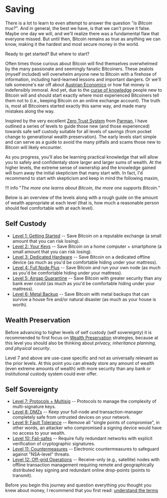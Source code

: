 # Saving

<!--
Lord Jesus Christ
Son of God
Have mercy on me, a sinner

-->


There is a lot to learn to even attempt
 to answer the question *"is Bitcoin true?"*.
And in general, the best we have, is that
 we can't prove it false.
Maybe one day we will, and we'll realize 
 there was a fundamental flaw that everyone missed.
But until then, Bitcoin remains as true as anything we
 can know, making it the hardest and
 most secure money in the world.

Ready to get started? But where to start?

Often times those curious about Bitcoin
 will find themselves overwhelmed by the
 many passionate and seemingly fanatic
 Bitcoiners.
These zealots (myself included) will overwhelm anyone new to Bitcoin
 with a firehose of information, including
 hard-learned lessons and important
 dangers.
Or we'll talk someone's ear off about 
 [Austrian Economics](https://mises.org/what-austrian-economics)
 or how fiat money is indefensibly immoral.
And yet, due to the 
 [curse of knowledge](https://en.wikipedia.org/wiki/Curse_of_knowledge)
 people new to Bitcoin will and should start 
 exactly where most experienced
 Bitcoiners tell them not to (i.e., keeping Bitcoin on an online exchange account).
The truth is, most all Bitcoiners started exactly this same way,
 and made many mistakes along the way.

Inspired by the very excellent 
 [Zero Trust System](https://armantheparman.com/bitcoin-storage-get-better/)
 from 
 [Parman](https://armantheparman.com/about-contact/),
 I have outlined a series of levels to guide those
 new (and those experienced) towards 
 safe self custody suitable for all levels of savings
 (from pocket change to generational wealth preservation).
The early levels start simple and can serve as a guide
 to avoid the many pitfalls and scams those new
 to Bitcoin will likely encounter.

As you progress, you'll also be learning practical
 knowledge that will allow you to safely and
 confidentaly store larger and larger sums of wealth.
At the higher levels, the extreme sense of ownership
 and the knowledge gained will burn away the
 initial skepticism that many start with.
In fact, I'd recommend to start with skepticism
 and keep in mind the following maxim,

!!! info "*The more one learns about Bitcoin, the more one supports Bitcoin.*"
 
Below is an overview of the levels along with 
 a rough guide on the amount of wealth
 appropriate at each level (that is,
 how much a reasonable person should
 feel comfortable with at each level).

## Self Custody

* [Level 1: Getting Started](self-custody/level-1/) -- Save Bitcoin on a reputable exchange (a small amount that you can risk losing).
* [Level 2: Your Keys](self-custody/level-2/) -- Save Bitcoin on a home computer + smartphone (a small amount that you can risk losing).
* [Level 3: Dedicated Hardware](self-custody/level-3/) -- Save Bitcoin on a dedicated offline device (as much as you'd be comfortable hiding under your mattress).
* [Level 4: Full Node Plus](self-custody/level-4/) -- Save Bitcoin and run your own node (as much as you'd be comfortable hiding under your mattress).
* [Level 5: Airgap Quarantine](self-custody/level-5/) -- Save Bitcoin with greater security than any bank ever could (as much as you'd be comfortable hiding under your mattress).
* [Level 6: Metal Backup](self-custody/level-6/) -- Save Bitcoin with metal backups that can survive a house fire and/or natural disaster (as much as your house is worth).

## Wealth Preservation

Before advancing to higher levels of
 self custody (self sovereignty)
 it is recommended to first focus on
 [Wealth Preservation](wealth/)
 strategies,
 because at this level you should also
 be thinking about
 *privacy, inheritance planning,
 and physical security*.

Level 7 and above are use-case specific
 and not as universally relevant as
 the prior levels. 
At this point you can already store any
 amount of wealth
 (even extreme amounts of wealth)
 with more security than any bank or
 institutional custody system could ever offer.

## Self Sovereignty
* [Level 7: Protocols + Multisig](self-sovereignty/level-7/) -- Protocols to manage the complexity of multi-signature keys.
* [Level 8: DMZs](self-sovereignty/level-8/) -- Keep your full-node and transaction-manager completely safe from untrusted devices on your network.
* [Level 9: Fault Tolerance](self-sovereignty/level-9/) -- Remove all "single points of compromise", in other words, an attacker who compromised a signing device would have no access to your wealth.
* [Level 10: Fail-safes](self-sovereignty/level-10/) -- Require fully redundant networks with explicit verification of cryptographic signatures.
* [Level 11: Countermeasures](self-sovereignty/level-11/) -- Electronic countermeasures to safeguard against "NSA-level" threats.
* [Level 12: Off-grid Operations](self-sovereignty/level-12/) -- Receive-only (e.g., satellite) nodes with offline transaction management requiring remote and geographically distributed key signing and redundant online drop-points (points to transmit).


Before you begin this journey and question everything you thought you knew about money,
 I recommend that you first read:
 [understand the terms](understand-the-terms.md)
